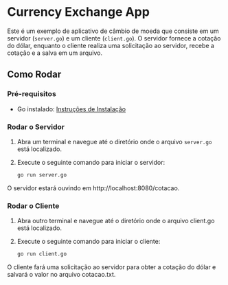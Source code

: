 # Currency Exchange App

Este é um exemplo de aplicativo de câmbio de moeda que consiste em um servidor (`server.go`) e um cliente (`client.go`). O servidor fornece a cotação do dólar, enquanto o cliente realiza uma solicitação ao servidor, recebe a cotação e a salva em um arquivo.

## Como Rodar

### Pré-requisitos

- Go instalado: [Instruções de Instalação](https://golang.org/doc/install)

### Rodar o Servidor

1. Abra um terminal e navegue até o diretório onde o arquivo `server.go` está localizado.

2. Execute o seguinte comando para iniciar o servidor:

   ```bash
   go run server.go
   ```

O servidor estará ouvindo em http://localhost:8080/cotacao.

### Rodar o Cliente

1. Abra outro terminal e navegue até o diretório onde o arquivo client.go está localizado.

2. Execute o seguinte comando para iniciar o cliente:
   ```bash
   go run client.go
   ```

O cliente fará uma solicitação ao servidor para obter a cotação do dólar e salvará o valor no arquivo cotacao.txt.
